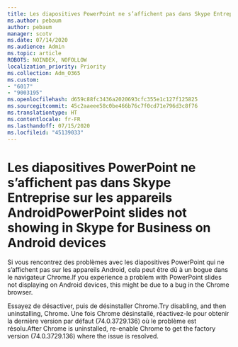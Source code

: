 ```yaml
---
title: Les diapositives PowerPoint ne s’affichent pas dans Skype Entreprise sur les appareils Android
ms.author: pebaum
author: pebaum
manager: scotv
ms.date: 07/14/2020
ms.audience: Admin
ms.topic: article
ROBOTS: NOINDEX, NOFOLLOW
localization_priority: Priority
ms.collection: Adm_O365
ms.custom:
- "6017"
- "9003195"
ms.openlocfilehash: d659c88fc3436a2020693cfc355e1c127f125825
ms.sourcegitcommit: 45c2aaeee58c0be466b76c7f0cd71e796d3c8f76
ms.translationtype: HT
ms.contentlocale: fr-FR
ms.lasthandoff: 07/15/2020
ms.locfileid: "45139033"
---
```

# <a name="powerpoint-slides-not-showing-in-skype-for-business-on-android-devices"></a><span data-ttu-id="dd946-102">Les diapositives PowerPoint ne s’affichent pas dans Skype Entreprise sur les appareils Android</span><span class="sxs-lookup"><span data-stu-id="dd946-102">PowerPoint slides not showing in Skype for Business on Android devices</span></span>

<span data-ttu-id="dd946-103">Si vous rencontrez des problèmes avec les diapositives PowerPoint qui ne s’affichent pas sur les appareils Android, cela peut être dû à un bogue dans le navigateur Chrome.</span><span class="sxs-lookup"><span data-stu-id="dd946-103">If you experience a problem with PowerPoint slides not displaying on Android devices, this might be due to a bug in the Chrome browser.</span></span>

<span data-ttu-id="dd946-104">Essayez de désactiver, puis de désinstaller Chrome.</span><span class="sxs-lookup"><span data-stu-id="dd946-104">Try disabling, and then uninstalling, Chrome.</span></span> <span data-ttu-id="dd946-105">Une fois Chrome désinstallé, réactivez-le pour obtenir la dernière version par défaut (74.0.3729.136) où le problème est résolu.</span><span class="sxs-lookup"><span data-stu-id="dd946-105">After Chrome is uninstalled, re-enable Chrome to get the factory version (74.0.3729.136) where the issue is resolved.</span></span>